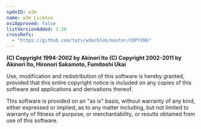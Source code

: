 ```yaml
---
spdxID: w3m
name: w3m License
osiApproved: false
listVersionAdded: 3.20
crossRefs: 
  - "https://github.com/tats/w3m/blob/master/COPYING"
---
```


**(C) Copyright 1994-2002 by Akinori Ito (C) Copyright 2002-2011 by Akinori Ito, Hironori Sakamoto, Fumitoshi Ukai**

Use, modification and redistribution of this software is hereby granted, provided that this entire copyright notice is included on any copies of this software and applications and derivations thereof.

This software is provided on an "as is" basis, without warranty of any kind, either expressed or implied, as to any matter including, but not limited to warranty of fitness of purpose, or merchantability, or results obtained from use of this software.
